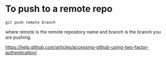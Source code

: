 # To push to a remote repo

```
git push remote branch
```

where remote is the remote repository name and branch is the branch you are pushing.

https://help.github.com/articles/accessing-github-using-two-factor-authentication/
